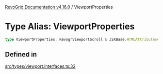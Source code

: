 [RevoGrid Documentation v4.16.0](README.md) / ViewportProperties

# Type Alias: ViewportProperties

```ts
type ViewportProperties: RevogrViewportScroll & JSXBase.HTMLAttributes<HTMLRevogrViewportScrollElement>;
```

## Defined in

[src/types/viewport.interfaces.ts:32](https://github.com/revolist/revogrid/blob/09cdc1e0b86c0627e1eaa752c7fd0bb1b7b42330/src/types/viewport.interfaces.ts#L32)
